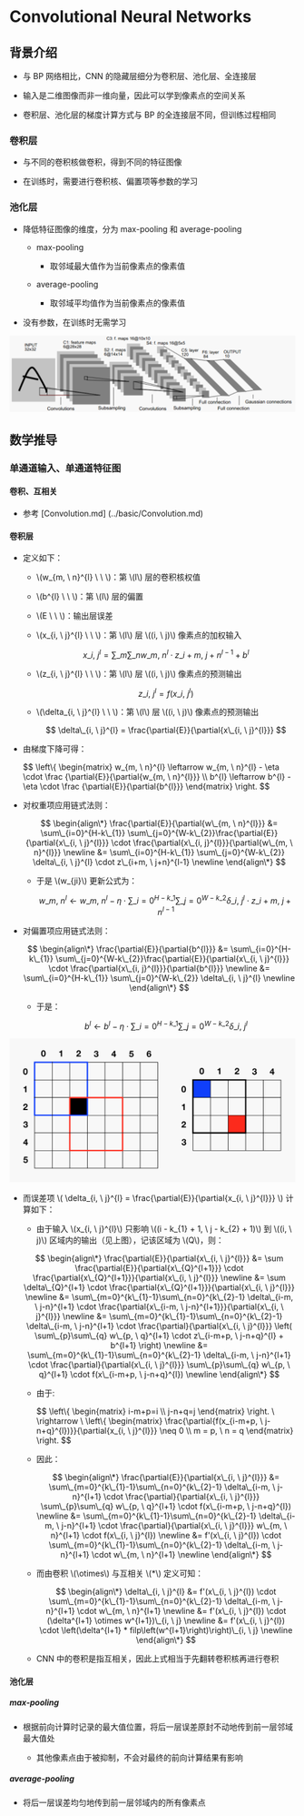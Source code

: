 <script type="text/javascript" src="http://cdn.mathjax.org/mathjax/latest/MathJax.js?config=default"></script>

# Convolutional Neural Networks

## 背景介绍

- 与 BP 网络相比，CNN 的隐藏层细分为卷积层、池化层、全连接层

- 输入是二维图像而非一维向量，因此可以学到像素点的空间关系

- 卷积层、池化层的梯度计算方式与 BP 的全连接层不同，但训练过程相同

### 卷积层

- 与不同的卷积核做卷积，得到不同的特征图像

- 在训练时，需要进行卷积核、偏置项等参数的学习

### 池化层

- 降低特征图像的维度，分为 max-pooling 和 average-pooling

	- max-pooling

		- 取邻域最大值作为当前像素点的像素值
	
	- average-pooling

		- 取邻域平均值作为当前像素点的像素值

- 没有参数，在训练时无需学习

![img](images/cnn.png)

## 数学推导

### 单通道输入、单通道特征图

#### 卷积、互相关

- 参考 [Convolution.md] (../basic/Convolution.md)

#### 卷积层

- 定义如下：

	- \\(w\_{m, \ n}^{l} \ \ \\)：第 \\(l\\) 层的卷积核权值

	- \\(b^{l} \ \ \\)：第 \\(l\\) 层的偏置

	- \\(E \ \ \\)：输出层误差

	- \\(x\_{i, \ j}^{l} \ \ \\)：第 \\(l\\) 层 \\((i, \ j)\\) 像素点的加权输入
	
		$$ x\_{i, \ j}^{l} = \sum\_{m}\sum\_{n} w\_{m, \ n}^{l} \cdot z\_{i+m, \ j+n}^{l-1} + b^{l} $$

	- \\(z\_{i, \ j}^{l} \ \ \\)：第 \\(l\\) 层 \\((i, \ j)\\) 像素点的预测输出
	
		$$ z\_{i,\ j}^{l} = f(x\_{i, \ j}^{l}) $$
	
	- \\(\delta\_{i, \ j}^{l} \ \ \\)：第 \\(l\\) 层 \\((i, \ j)\\) 像素点的预测输出
	
		$$ \delta\_{i, \ j}^{l} = \frac{\partial{E}}{\partial{x\_{i, \ j}^{l}}} $$

- 由梯度下降可得：

	$$
	\\left\\{ \begin{matrix}
	w\_{m, \ n}^{l} \leftarrow w\_{m, \ n}^{l} - \eta \cdot \frac {\partial{E}}{\partial{w\_{m, \ n}^{l}}} \\\\
	b^{l} \leftarrow b^{l} - \eta \cdot \frac {\partial{E}}{\partial{b^{l}}}
	\end{matrix} \\right\.
	$$

- 对权重项应用链式法则：

	$$
	\begin{align\*}
	\frac{\partial{E}}{\partial{w\_{m, \ n}^{l}}} &= \sum\_{i=0}^{H-k\_{1}} \sum\_{j=0}^{W-k\_{2}}\frac{\partial{E}}{\partial{x\_{i, \ j}^{l}}} \cdot \frac{\partial{x\_{i, j}^{l}}}{\partial{w\_{m, \ n}^{l}}} \newline
	&= \sum\_{i=0}^{H-k\_{1}} \sum\_{j=0}^{W-k\_{2}} \delta\_{i, \ j}^{l} \cdot z\_{i+m, \ j+n}^{l-1} \newline
	\end{align\*}
	$$

	- 于是 \\(w\_{ji}\\) 更新公式为：

		$$ w\_{m, \ n}^{l} \leftarrow w\_{m, \ n}^{l} - \eta \cdot \sum\_{i=0}^{H-k\_{1}} \sum\_{j=0}^{W-k\_{2}} \delta\_{i, \ j}^{l} \cdot z\_{i+m, \ j+n}^{l-1} $$

- 对偏置项应用链式法则：

	$$
	\begin{align\*}
	\frac{\partial{E}}{\partial{b^{l}}} &= \sum\_{i=0}^{H-k\_{1}} \sum\_{j=0}^{W-k\_{2}}\frac{\partial{E}}{\partial{x\_{i, \ j}^{l}}} \cdot \frac{\partial{x\_{i, j}^{l}}}{\partial{b^{l}}} \newline
	&= \sum\_{i=0}^{H-k\_{1}} \sum\_{j=0}^{W-k\_{2}} \delta\_{i, \ j}^{l} \newline
	\end{align\*}
	$$
	
	- 于是：

		$$ b^{l} \leftarrow b^{l} - \eta \cdot \sum\_{i=0}^{H-k\_{1}} \sum\_{j=0}^{W-k\_{2}} \delta\_{i, \ j}^{l} $$

![img](images/cnn_range.png)
	
- 而误差项 \\( \delta\_{i, \ j}^{l} = \frac{\partial{E}}{\partial{x\_{i, \ j}^{l}}} \\) 计算如下：

	- 由于输入 \\(x\_{i, \ j}^{l}\\) 只影响 \\((i - k\_{1} + 1, \ j - k\_{2} + 1)\\) 到 \\((i, \ j)\\) 区域内的输出（见上图），记该区域为 \\(Q\\)，则：

	$$
	\begin{align\*}
	\frac{\partial{E}}{\partial{x\_{i, \ j}^{l}}} &= \sum \frac{\partial{E}}{\partial{x\_{Q}^{l+1}}} \cdot \frac{\partial{x\_{Q}^{l+1}}}{\partial{x\_{i, \ j}^{l}}} \newline
	&= \sum \delta\_{Q}^{l+1} \cdot \frac{\partial{x\_{Q}^{l+1}}}{\partial{x\_{i, \ j}^{l}}} \newline
	&= \sum\_{m=0}^{k\_{1}-1}\sum\_{n=0}^{k\_{2}-1}  \delta\_{i-m, \ j-n}^{l+1} \cdot \frac{\partial{x\_{i-m, \ j-n}^{l+1}}}{\partial{x\_{i, \ j}^{l}}} \newline
	&= \sum\_{m=0}^{k\_{1}-1}\sum\_{n=0}^{k\_{2}-1}  \delta\_{i-m, \ j-n}^{l+1} \cdot \frac{\partial}{\partial{x\_{i, \ j}^{l}}} \left( \sum\_{p}\sum\_{q} w\_{p, \ q}^{l+1} \cdot z\_{i-m+p, \ j-n+q}^{l} + b^{l+1} \right) \newline
	&= \sum\_{m=0}^{k\_{1}-1}\sum\_{n=0}^{k\_{2}-1}  \delta\_{i-m, \ j-n}^{l+1} \cdot \frac{\partial}{\partial{x\_{i, \ j}^{l}}} \sum\_{p}\sum\_{q} w\_{p, \ q}^{l+1} \cdot f(x\_{i-m+p, \ j-n+q}^{l}) \newline
	\end{align\*}
	$$
	
	- 由于:

		$$ \\left\\{ \begin{matrix} i-m+p=i \\\\ j-n+q=j \end{matrix} \\right\. \ \rightarrow  \ \\left\\{ \begin{matrix} \frac{\partial{f(x\_{i-m+p, \ j-n+q}^{l})}}{\partial{x\_{i, \ j}^{l}}} \neq 0 \\\\ m = p, \ n = q \end{matrix} \\right\. $$
		
	- 因此：
	
		$$
		\begin{align\*}
		\frac{\partial{E}}{\partial{x\_{i, \ j}^{l}}} &= \sum\_{m=0}^{k\_{1}-1}\sum\_{n=0}^{k\_{2}-1}  \delta\_{i-m, \ j-n}^{l+1} \cdot \frac{\partial}{\partial{x\_{i, \ j}^{l}}} \sum\_{p}\sum\_{q} w\_{p, \ q}^{l+1} \cdot f(x\_{i-m+p, \ j-n+q}^{l}) \newline
		&= \sum\_{m=0}^{k\_{1}-1}\sum\_{n=0}^{k\_{2}-1}  \delta\_{i-m, \ j-n}^{l+1} \cdot \frac{\partial}{\partial{x\_{i, \ j}^{l}}} w\_{m, \ n}^{l+1} \cdot f(x\_{i, \ j}^{l}) \newline
		&= f'(x\_{i, \ j}^{l}) \cdot \sum\_{m=0}^{k\_{1}-1}\sum\_{n=0}^{k\_{2}-1}  \delta\_{i-m, \ j-n}^{l+1} \cdot w\_{m, \ n}^{l+1} \newline
		\end{align\*}
		$$
	
	- 而由卷积 \\(\otimes\\) 与互相关 \\(*\\) 定义可知：

		$$
		\begin{align\*}
		\delta\_{i, \ j}^{l} &= f'(x\_{i, \ j}^{l}) \cdot \sum\_{m=0}^{k\_{1}-1}\sum\_{n=0}^{k\_{2}-1}  \delta\_{i-m, \ j-n}^{l+1} \cdot w\_{m, \ n}^{l+1} \newline
		&= f'(x\_{i, \ j}^{l}) \cdot (\delta^{l+1} \otimes w^{l+1})\_{i, \ j} \newline
		&= f'(x\_{i, \ j}^{l}) \cdot \left(\delta^{l+1} * filp\left(w^{l+1}\right)\right)\_{i, \ j} \newline
		\end{align\*}
		$$

	- CNN 中的卷积是指互相关，因此上式相当于先翻转卷积核再进行卷积

#### 池化层

##### max-pooling

- 根据前向计算时记录的最大值位置，将后一层误差原封不动地传到前一层邻域最大值处

	- 其他像素点由于被抑制，不会对最终的前向计算结果有影响

##### average-pooling

- 将后一层误差均匀地传到前一层邻域内的所有像素点